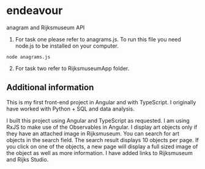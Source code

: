 # endeavour
anagram and Rijksmuseum API

1. For task one please refer to anagrams.js. To run this file you need node.js to be installed on your computer.
```
node anagrams.js
```
2. For task two refer to RijksmuseumApp folder.
## Additional information
This is my first front-end project in Angular and with TypeScript. I originally have worked with Python + SQL and data analysis. 

I built this project using Angular and TypeScript as requested. I am using RxJS to make use of the Observables in Angular.
I display art objects only if they have an attached image in Rijksmuseum. You can search for art objects in the search field. The search result displays 10 objects per page.
If you click on one of the objects, a new page will display a full sized image of the object as well as more information.
I have added links to Rijksmuseum and Rijks Studio.
